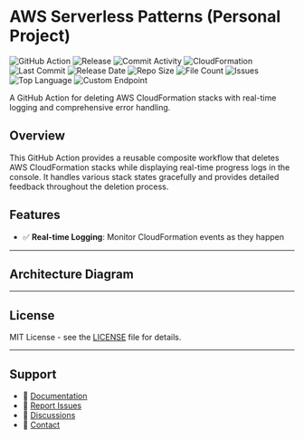 # AWS Serverless Patterns (Personal Project)

![GitHub Action](https://img.shields.io/badge/GitHub-Action-blue?logo=github)&nbsp;![Release](https://github.com/subhamay-bhattacharyya/5224-serverless-patterns-cft/actions/workflows/release.yaml/badge.svg)&nbsp;![Commit Activity](https://img.shields.io/github/commit-activity/t/subhamay-bhattacharyya/5224-serverless-patterns-cft)&nbsp;![CloudFormation](https://img.shields.io/badge/AWS-CloudFormation-orange?logo=amazonaws)&nbsp;![Last Commit](https://img.shields.io/github/last-commit/subhamay-bhattacharyya/5224-serverless-patterns-cft)&nbsp;![Release Date](https://img.shields.io/github/release-date/subhamay-bhattacharyya/5224-serverless-patterns-cft)&nbsp;![Repo Size](https://img.shields.io/github/repo-size/subhamay-bhattacharyya/5224-serverless-patterns-cft)&nbsp;![File Count](https://img.shields.io/github/directory-file-count/subhamay-bhattacharyya/5224-serverless-patterns-cft)&nbsp;![Issues](https://img.shields.io/github/issues/subhamay-bhattacharyya/5224-serverless-patterns-cft)&nbsp;![Top Language](https://img.shields.io/github/languages/top/subhamay-bhattacharyya/5224-serverless-patterns-cft)&nbsp;![Custom Endpoint](https://img.shields.io/endpoint?url=https://gist.githubusercontent.com/bsubhamay/7affe099d04ce1e67a06d1183c6bc2d7/raw/5224-serverless-patterns-cft.json?)


A GitHub Action for deleting AWS CloudFormation stacks with real-time logging and comprehensive error handling.

## Overview

This GitHub Action provides a reusable composite workflow that deletes AWS CloudFormation stacks while displaying real-time progress logs in the console. It handles various stack states gracefully and provides detailed feedback throughout the deletion process.

## Features

- ✅ **Real-time Logging**: Monitor CloudFormation events as they happen

---

## Architecture Diagram


---

## License

MIT License - see the [LICENSE](LICENSE) file for details.

---

## Support

- 📖 [Documentation](https://github.com/subhamay-bhattacharyya/5224-serverless-patterns-cft/wiki)
- 🐛 [Report Issues](https://github.com/subhamay-bhattacharyya/5224-serverless-patterns-cft/issues)
- 💬 [Discussions](https://github.com/subhamay-bhattacharyya/5224-serverless-patterns-cft/discussions)
- 📧 [Contact](mailto:support@subhamay.aws@gmail.com)